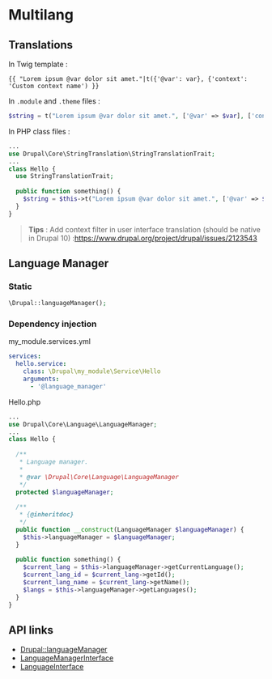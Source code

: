 # Multilang

## Translations

In Twig template :

```twig
{{ "Lorem ipsum @var dolor sit amet."|t({'@var': var}, {'context': 'Custom context name') }}
```

In `.module` and `.theme` files :
```php
$string = t("Lorem ipsum @var dolor sit amet.", ['@var' => $var], ['context' => 'Custom context name']);
```

In PHP class files :

```php
...
use Drupal\Core\StringTranslation\StringTranslationTrait;
...
class Hello {
  use StringTranslationTrait;
  
  public function something() {
    $string = $this->t("Lorem ipsum @var dolor sit amet.", ['@var' => $var], ['context' => 'Custom context name']);
  }
}
```

 > **Tips** : Add context filter in user interface translation (should be native in Drupal 10) :https://www.drupal.org/project/drupal/issues/2123543
 
 ## Language Manager
 
 ### Static
 
 ```php
 \Drupal::languageManager();
 ```
 
### Dependency injection

my_module.services.yml
```yml
services:
  hello.service:
    class: \Drupal\my_module\Service\Hello
    arguments:
      - '@language_manager'
```

Hello.php
```php
...
use Drupal\Core\Language\LanguageManager;
...
class Hello {
  
  /**
   * Language manager.
   *
   * @var \Drupal\Core\Language\LanguageManager
   */
  protected $languageManager;
  
  /**
   * {@inheritdoc}
   */
  public function __construct(LanguageManager $languageManager) {
    $this->languageManager = $languageManager;
  }
  
  public function something() {
    $current_lang = $this->languageManager->getCurrentLanguage();
    $current_lang_id = $current_lang->getId();
    $current_lang_name = $current_lang->getName();
    $langs = $this->languageManager->getLanguages();
  }
}
```
 
 ## API links
 
 - [Drupal::languageManager](https://api.drupal.org/api/drupal/core%21lib%21Drupal.php/function/Drupal%3A%3AlanguageManager/9.3.x)
 - [LanguageManagerInterface](https://api.drupal.org/api/drupal/core%21lib%21Drupal%21Core%21Language%21LanguageManagerInterface.php/interface/LanguageManagerInterface/9.3.x)
 - [LanguageInterface](https://api.drupal.org/api/drupal/core%21lib%21Drupal%21Core%21Language%21LanguageInterface.php/interface/LanguageInterface/9.3.x)
 
